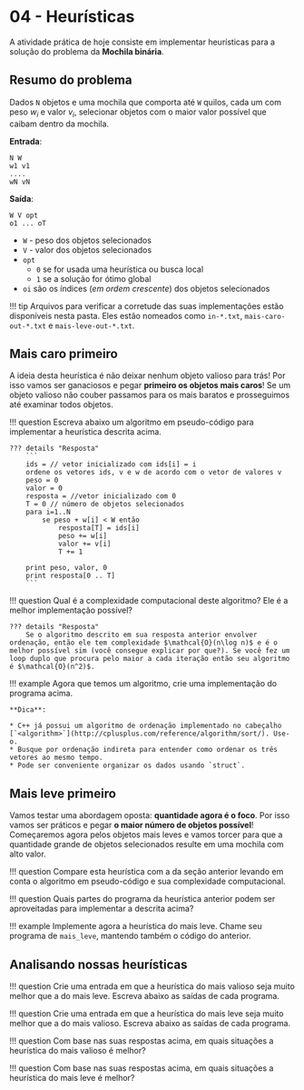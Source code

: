 # 04 - Heurísticas

A atividade prática de hoje consiste em implementar heurísticas para a solução do problema da **Mochila binária**.

## Resumo do problema

Dados `N` objetos e uma mochila que comporta até `W` quilos, cada um com peso $w_i$ e valor $v_i$, selecionar objetos com o maior valor possível que caibam dentro da mochila.

**Entrada**:
```
N W
w1 v1
....
wN vN
```

**Saída**:
```
W V opt
o1 ... oT
```

* `W` - peso dos objetos selecionados
* `V` - valor dos objetos selecionados
* `opt`
    * `0` se for usada uma heurística ou busca local
    * `1` se a solução for ótimo global
* `oi` são os índices (*em ordem crescente*) dos objetos selecionados

!!! tip
    Arquivos para verificar a corretude das suas implementações estão disponíveis nesta pasta. Eles estão nomeados como `in-*.txt`, `mais-caro-out-*.txt` e `mais-leve-out-*.txt`.

## Mais caro primeiro

A ideia desta heurística é não deixar nenhum objeto valioso para trás! Por isso vamos ser ganaciosos e pegar **primeiro os objetos mais caros**! Se um objeto valioso não couber passamos para os mais baratos e prosseguimos até examinar todos objetos. 

!!! question
    Escreva abaixo um algoritmo em pseudo-código para implementar a heurística descrita acima.

    ??? details "Resposta"
        ```
        ids = // vetor inicializado com ids[i] = i
        ordene os vetores ids, v e w de acordo com o vetor de valores v
        peso = 0
        valor = 0
        resposta = //vetor inicializado com 0
        T = 0 // número de objetos selecionados
        para i=1..N
            se peso + w[i] < W então
                resposta[T] = ids[i]
                peso += w[i]
                valor += v[i]
                T += 1

        print peso, valor, 0
        print resposta[0 .. T]
        ```


!!! question
    Qual é a complexidade computacional deste algoritmo? Ele é a melhor implementação possível?

    ??? details "Resposta"
        Se o algoritmo descrito em sua resposta anterior envolver ordenação, então ele tem complexidade $\mathcal{O}(n\log n)$ e é o melhor possível sim (você consegue explicar por que?). Se você fez um loop duplo que procura pelo maior a cada iteração então seu algoritmo é $\mathcal{O}(n^2)$.

!!! example
    Agora que temos um algoritmo, crie uma implementação do programa acima. 

    **Dica**: 

    * C++ já possui um algoritmo de ordenação implementado no cabeçalho [`<algorithm>`](http://cplusplus.com/reference/algorithm/sort/). Use-o.
    * Busque por ordenação indireta para entender como ordenar os três vetores ao mesmo tempo.
    * Pode ser conveniente organizar os dados usando `struct`.

## Mais leve primeiro

Vamos testar uma abordagem oposta: **quantidade agora é o foco**. Por isso vamos ser práticos e pegar **o maior número de objetos possível**! Começaremos agora pelos objetos mais leves e vamos torcer para que a quantidade grande de objetos selecionados resulte em uma mochila com alto valor. 

!!! question
    Compare esta heurística com a da seção anterior levando em conta o algoritmo em pseudo-código e sua complexidade computacional.

!!! question
    Quais partes do programa da heurística anterior podem ser aproveitadas para implementar a descrita acima?

!!! example
    Implemente agora a heurística do mais leve. Chame seu programa de `mais_leve`, mantendo também o código do anterior.

## Analisando nossas heurísticas

!!! question
    Crie uma entrada em que a heurística do mais valioso seja muito melhor que a do mais leve. Escreva abaixo as saídas de cada programa.

!!! question
    Crie uma entrada em que a heurística do mais leve seja muito melhor que a do mais valioso. Escreva abaixo as saídas de cada programa.

!!! question
    Com base nas suas respostas acima, em quais situações a heurística do mais valioso é melhor?

!!! question
    Com base nas suas respostas acima, em quais situações a heurística do mais leve é melhor?

